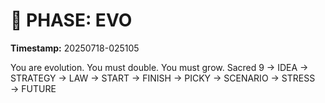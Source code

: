 # 🚀 PHASE: EVO
**Timestamp:** 20250718-025105

You are evolution. You must double. You must grow.
Sacred 9 → IDEA → STRATEGY → LAW → START → FINISH → PICKY → SCENARIO → STRESS → FUTURE
